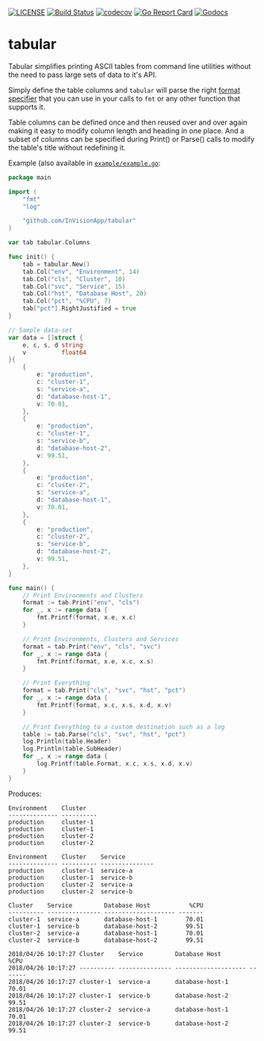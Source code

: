 [![LICENSE](https://img.shields.io/badge/license-MIT-orange.svg)](LICENSE)
[![Build Status](https://travis-ci.org/InVisionApp/tabular.svg?branch=master)](https://travis-ci.org/InVisionApp/tabular)
[![codecov](https://codecov.io/gh/InVisionApp/tabular/branch/master/graph/badge.svg)](https://codecov.io/gh/InVisionApp/tabular)
[![Go Report Card](https://goreportcard.com/badge/github.com/InVisionApp/tabular)](https://goreportcard.com/report/github.com/InVisionApp/tabular)
[![Godocs](https://img.shields.io/badge/golang-documentation-blue.svg)](https://godoc.org/github.com/InVisionApp/tabular)

# tabular

Tabular simplifies printing ASCII tables from command line utilities without the need to pass large sets of data to it's API.  

Simply define the table columns and `tabular` will parse the right [format specifier](https://golang.org/pkg/fmt/#Printf) that you can use in your calls to `fmt` or any other function that supports it.

Table columns can be defined once and then reused over and over again making it easy to modify column length and heading in one place.  And a subset of columns can be specified during Print() or Parse() calls to modify the table's title without redefining it.

Example (also available in [`example/example.go`](example/example.go):

```go
package main

import (
	"fmt"
	"log"

	"github.com/InVisionApp/tabular"
)

var tab tabular.Columns

func init() {
	tab = tabular.New()
	tab.Col("env", "Environment", 14)
	tab.Col("cls", "Cluster", 10)
	tab.Col("svc", "Service", 15)
	tab.Col("hst", "Database Host", 20)
	tab.Col("pct", "%CPU", 7)
	tab["pct"].RightJustified = true
}

// Sample data-set
var data = []struct {
	e, c, s, d string
	v          float64
}{
	{
		e: "production",
		c: "cluster-1",
		s: "service-a",
		d: "database-host-1",
		v: 70.01,
	},
	{
		e: "production",
		c: "cluster-1",
		s: "service-b",
		d: "database-host-2",
		v: 99.51,
	},
	{
		e: "production",
		c: "cluster-2",
		s: "service-a",
		d: "database-host-1",
		v: 70.01,
	},
	{
		e: "production",
		c: "cluster-2",
		s: "service-b",
		d: "database-host-2",
		v: 99.51,
	},
}

func main() {
	// Print Environments and Clusters
	format := tab.Print("env", "cls")
	for _, x := range data {
		fmt.Printf(format, x.e, x.c)
	}

	// Print Environments, Clusters and Services
	format = tab.Print("env", "cls", "svc")
	for _, x := range data {
		fmt.Printf(format, x.e, x.c, x.s)
	}

	// Print Everything
	format = tab.Print("cls", "svc", "hst", "pct")
	for _, x := range data {
		fmt.Printf(format, x.c, x.s, x.d, x.v)
	}

	// Print Everything to a custom destination such as a log
	table := tab.Parse("cls", "svc", "hst", "pct")
	log.Println(table.Header)
	log.Println(table.SubHeader)
	for _, x := range data {
		log.Printf(table.Format, x.c, x.s, x.d, x.v)
	}
}
```

Produces:

```
Environment    Cluster
-------------- ----------
production     cluster-1
production     cluster-1
production     cluster-2
production     cluster-2

Environment    Cluster    Service
-------------- ---------- ---------------
production     cluster-1  service-a
production     cluster-1  service-b
production     cluster-2  service-a
production     cluster-2  service-b

Cluster    Service         Database Host           %CPU
---------- --------------- -------------------- -------
cluster-1  service-a       database-host-1        70.01
cluster-1  service-b       database-host-2        99.51
cluster-2  service-a       database-host-1        70.01
cluster-2  service-b       database-host-2        99.51

2018/04/26 10:17:27 Cluster    Service         Database Host           %CPU
2018/04/26 10:17:27 ---------- --------------- -------------------- -------
2018/04/26 10:17:27 cluster-1  service-a       database-host-1        70.01
2018/04/26 10:17:27 cluster-1  service-b       database-host-2        99.51
2018/04/26 10:17:27 cluster-2  service-a       database-host-1        70.01
2018/04/26 10:17:27 cluster-2  service-b       database-host-2        99.51
```
